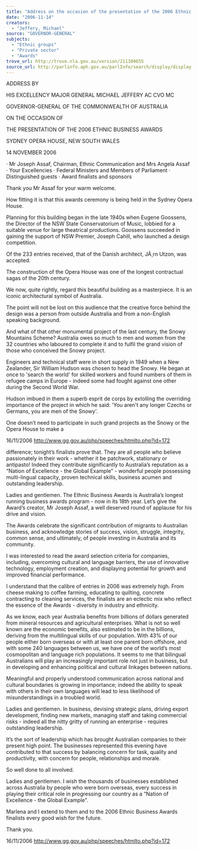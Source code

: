 ```yaml
---
title: "Address on the occasion of the presentation of the 2006 Ethnic Business Awards."
date: "2006-11-14"
creators:
  - "Jeffery, Michael"
source: "GOVERNOR-GENERAL"
subjects:
  - "Ethnic groups"
  - "Private sector"
  - "Awards"
trove_url: http://trove.nla.gov.au/version/211300655
source_url: http://parlinfo.aph.gov.au/parlInfo/search/display/display.w3p;query=Id%3A%22media/pressrel/R7HL6%22
---
```


 ADDRESS BY 

 HIS EXCELLENCY MAJOR GENERAL MICHAEL JEFFERY AC CVO MC 

 GOVERNOR-GENERAL OF THE COMMONWEALTH OF AUSTRALIA 

 ON THE OCCASION OF 

 THE PRESENTATION OF THE 2006 ETHNIC BUSINESS AWARDS 

 SYDNEY OPERA HOUSE, NEW SOUTH WALES 

 14 NOVEMBER 2006 

 

 ·        Mr Joseph Assaf, Chairman, Ethnic Communication and Mrs Angela Assaf  ·        Your Excellencies  ·        Federal Ministers and Members of Parliament  ·        Distinguished guests  ·        Award finalists and sponsors    

 Thank you Mr Assaf for your warm welcome.    

 How fitting it is that this awards ceremony is being held in the Sydney Opera House.     

 Planning for this building began in the late 1940s when Eugene Goossens, the Director of the NSW  State Conservatorium of Music, lobbied for a suitable venue for large theatrical productions.  Goossens succeeded in gaining the support of NSW Premier, Joseph Cahill, who launched a design  competition.    

 Of the 233 entries received, that of the Danish architect, JÃ¸rn Utzon, was accepted.    

 The construction of the Opera House was one of the longest contractual sagas of the 20th century.    

 We now, quite rightly, regard this beautiful building as a masterpiece. It is an iconic architectural  symbol of Australia.    

 The point will not be lost on this audience that the creative force behind the design was a person  from outside Australia and from a non-English speaking background.    

 And what of that other monumental project of the last century, the Snowy Mountains Scheme?  Australia owes so much to men and women from the 32 countries who laboured to complete it and to  fulfil the grand vision of those who conceived the Snowy project.    

 Engineers and technical staff were in short supply in 1949 when a New Zealander, Sir William  Hudson was chosen to head the Snowy. He began at once to 'search the world' for skilled workers  and found numbers of them in refugee camps in Europe - indeed some had fought against one other  during the Second World War.    

 Hudson imbued in them a superb esprit de corps by extolling the overriding importance of the  project in which he said: 'You aren't any longer Czechs or Germans, you are men of the Snowy'.     

 One doesn’t need to participate in such grand projects as the Snowy or the Opera House to make a 

 16/11/2006 http://www.gg.gov.au/php/speeches/htmlto.php?id=172

 difference; tonight’s finalists prove that. They are all people who believe passionately in their work - whether it be patchwork, stationary or antipasto! Indeed they contribute significantly to Australia’s  reputation as a “Nation of Excellence - the Global Example” - wonderful people possessing multi-lingual capacity, proven technical skills, business acumen and outstanding leadership.    

 Ladies and gentlemen. The Ethnic Business Awards is Australia’s longest running business awards  program - now in its 18th year. Let’s give the Award’s creator, Mr Joseph Assaf, a well deserved  round of applause for his drive and vision.    

 The Awards celebrate the significant contribution of migrants to Australian business, and  acknowledge stories of success, vision, struggle, integrity, common sense, and ultimately, of people  investing in Australia and its community.    

 I was interested to read the award selection criteria for companies, including, overcoming cultural  and language barriers, the use of innovative technology, employment creation, and displaying  potential for growth and improved financial performance.     

 I understand that the calibre of entries in 2006 was extremely high. From cheese making to coffee  farming, educating to quilting, concrete contracting to cleaning services, the finalists are an eclectic  mix who reflect the essence of the Awards - diversity in industry and ethnicity.    

 As we know, each year Australia benefits from billions of dollars generated from mineral resources  and agricultural enterprises. What is not so well known are the economic benefits, also estimated to  be in the billions, deriving from the multilingual skills of our population. With 43% of our people  either born overseas or with at least one parent born offshore, and with some 240 languages between  us, we have one of the world’s most cosmopolitan and language rich populations. It seems to me that  bilingual Australians will play an increasingly important role not just in business, but in developing  and enhancing political and cultural linkages between nations.    

 Meaningful and properly understood communication across national and cultural boundaries is  growing in importance; indeed the ability to speak with others in their own languages will lead to  less likelihood of misunderstandings in a troubled world.    

 Ladies and gentlemen. In business, devising strategic plans, driving export development, finding new  markets, managing staff and taking commercial risks - indeed all the nitty gritty of running an  enterprise - requires outstanding leadership.    

 It’s the sort of leadership which has brought Australian companies to their present high point. The  businesses represented this evening have contributed to that success by balancing concern for task,  quality and productivity, with concern for people, relationships and morale.     

 So well done to all involved.    

 Ladies and gentlemen. I wish the thousands of businesses established across Australia by people who  were born overseas, every success in playing their critical role in progressing our country as a  “Nation of Excellence - the Global Example”.    

 Marlena and I extend to them and to the 2006 Ethnic Business Awards finalists every good wish for  the future.    

 Thank you. 

 16/11/2006 http://www.gg.gov.au/php/speeches/htmlto.php?id=172

